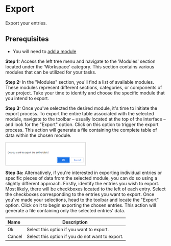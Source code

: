 # Export

Export your entries.

## Prerequisites 

-	You will need to <a href="/workspace/modules/add-module/">add a module</a>

**Step 1:** Access the left tree menu and navigate to the 'Modules' section located under the 'Workspace' category. This section contains various modules that can be utilized for your tasks.

**Step 2:** In the "Modules" section, you'll find a list of available modules. These modules represent different sections, categories, or components of your project. Take your time to identify and choose the specific module that you intend to export.

**Step 3:** Once you've selected the desired module, it's time to initiate the export process. To export the entire table associated with the selected module, navigate to the toolbar – usually located at the top of the interface – and look for the "Export" option. Click on this option to trigger the export process. This action will generate a file containing the complete table of data within the chosen module.

<img src="../../../../images/forms-export.png" alt="Export Form" style="width: 50%; display: block"></a>

**Step 3a:** Alternatively, if you're interested in exporting individual entries or specific pieces of data from the selected module, you can do so using a slightly different approach. Firstly, identify the entries you wish to export. Most likely, there will be checkboxes located to the left of each entry. Select the checkboxes corresponding to the entries you want to export. Once you've made your selections, head to the toolbar and locate the "Export" option. Click on it to begin exporting the chosen entries. This action will generate a file containing only the selected entries' data.

**Name** | **Description** 
:--- | ---
Ok | Select this option if you want to export.
Cancel | Select this option if you do not want to export.
